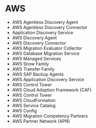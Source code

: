 # AWS

* AWS Agentless Discovery Agent
* AWS Agentless Discovery Connector
* Application Discovery Service
* AWS Discovery Agent
* AWS Discovery Connector
* AWS Migration Evaluator Collector
* AWS Database Migration Service
* AWS Managed Services
* AWS Snow Family
* AWS Transfer Family
* AWS SAP Backup Agents
* AWS Application Discovery Service
* AWS Control Tower
* AWS Cloud Adoption Framework (CAF)
* AWS Control Tower
* AWS CloudFormation
* AWS Service Catalog
* AWS Config
* AWS Migration Competency Partners
* AWS Partner Network (APN)
